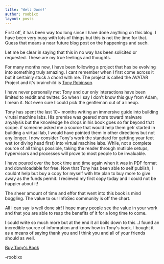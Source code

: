 ```yaml
---
title: 'Well Done!'
author: roobixx
layout: posts
---
```


First off, it has been way too long since I have done anything on this blog. I have been very busy with lots of things but this is not the time for that. Guess that means a near future blog post on the happenings and such.

Let me be clear in saying that this in no way has been solicited or requested. These are my true feelings and thoughts.

For many months now, I have been following a project that has be evolving into something truly amazing. I cant remember when I first come across it but it certainly stuck a chord with me. The project is called the AVATAR Project and it's brainchild is [Tony Robinson](https://twitter.com/da_667).

I have never personally met Tony and our only interactions have been limited to reddit and twitter. So when I say I don't know this guy from Adam, I mean it. Not even sure I could pick the gentleman out of a lineup. 

Tony has spent the last 10+ months writing an immersive guide into building virutal machine labs. His premise was geared more toward malware anyalysis but the knowledge he drops in his book goes so far beyond that scope. if someone asked me a source that would help them getr started in building a virtual lab, I would have pointed them in other directions but not any longer. I now consider Tony's work the standard for gettting your feet wet (or diving head first) into virtual machine labs. While, not a complete source of all things possible, taking the reader through mutliple setups, hypervisors and processes will prove to most people to be invaluable. 

I have poured over the book time and time again when it was in PDF format and downloadable for free. Now that Tony has been able to self publish, I couldnt help but buy a copy for myself with hte plan to buy more to give away as the funds permit. I recieved my first copy today and I could not be happier about it! 

The sheer amount of time and effor that went into this book is mind boggling. The value to our InfoSec community is off the chart. 

All I can say is well done sir! I hope many people see the value in your work and that you are able to reap the benefits of it for a long time to come. 

I could write so much more but at the end it all boils down to this...I found an incredible source of infomration and know how in Tony's book. I bought it as a means of saying thank you and I think you and all of your friends should as well. 

[Buy Tony's Book](https://www.amazon.com/Building-Virtual-Machine-Labs-Hands/dp/1546932631/ref=sr_1_1?ie=UTF8&qid=1497310341&sr=8-1&keywords=building+a+virtual+machine+lab)

-roobixx

